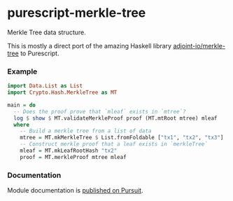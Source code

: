 
# purescript-merkle-tree

Merkle Tree data structure.

This is mostly a direct port of the amazing Haskell library [adjoint-io/merkle-tree](https://github.com/adjoint-io/merkle-tree) to Purescript.



### Example

```haskell
import Data.List as List
import Crypto.Hash.MerkleTree as MT

main = do
  -- Does the proof prove that `mleaf` exists in `mtree`?
  log $ show $ MT.validateMerkleProof proof (MT.mtRoot mtree) mleaf
  where
    -- Build a merkle tree from a list of data
    mtree = MT.mkMerkleTree $ List.fromFoldable ["tx1", "tx2", "tx3"]
    -- Construct merkle proof that a leaf exists in `merkleTree`
    mleaf = MT.mkLeafRootHash "tx2"
    proof = MT.merkleProof mtree mleaf
```

### Documentation

Module documentation is [published on Pursuit](http://pursuit.purescript.org/packages/purescript-merkle-tree).

